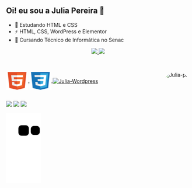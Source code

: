 
## Oi! eu sou a Julia Pereira 💜

- 🌱 Estudando HTML e CSS
- ⚡ HTML, CSS, WordPress e Elementor
- 🌟 Cursando Técnico de Informática no Senac

<div align="center">
  <a href="https://github.com/juliapereira-dev">
  <img width="42%" src="https://github-readme-stats.vercel.app/api?username=juliapereira-dev&show_icons=true&theme=jolly&include_all_commits=true&count_private=true"/>
  <img width="50%" src="https://github-readme-stats.vercel.app/api/top-langs/?username=juliapereira-dev&layout=compact&langs_count=7&theme=jolly"/>
</div>
 
  ##
  
  <div style="display: inline_block"><br>
  <img align="center" alt="Julia-HTML" height="50" width="60" src="https://raw.githubusercontent.com/devicons/devicon/master/icons/html5/html5-original.svg">
  <img align="center" alt="Julia-CSS" height="50" width="60" src="https://raw.githubusercontent.com/devicons/devicon/master/icons/css3/css3-original.svg">
  <img align="center" alt="Julia-Wordpress" height="50" width="60" src="https://cdn.jsdelivr.net/gh/devicons/devicon/icons/wordpress/wordpress-original.svg" />

  
  <img align="right" alt="Julia-pic" height="150" style="border-radius:50px;" src=https://media.discordapp.net/attachments/1047902567251857411/1047902734315175936/download20221204124945.png?>
</div>
  
  ##
  
  <div>  
  <a target="_blank" href="https://instagram.com/juliapereiraps" ><img src="https://img.shields.io/badge/-Instagram-%23E4405F?style=for-the-badge&logo=instagram&logoColor=white" target="_blank"></a>
  <a  target="_blank" href = "mailto:juliapereiradev@gmail.com"><img src="https://img.shields.io/badge/-Gmail-%23333?style=for-the-badge&logo=gmail&logoColor=white"></a>
  <a target="_blank" href="https://www.linkedin.com/in/julia-p-a1a9121bb/" ><img src="https://img.shields.io/badge/-LinkedIn-%230077B5?style=for-the-badge&logo=linkedin&logoColor=white" target="_blank"></a> 
  </div>
  
  
   ![snake gif](https://github.com/juliapereira-dev/juliapereira-dev/blob/output/github-contribution-grid-snake.svg)
  

    
  
